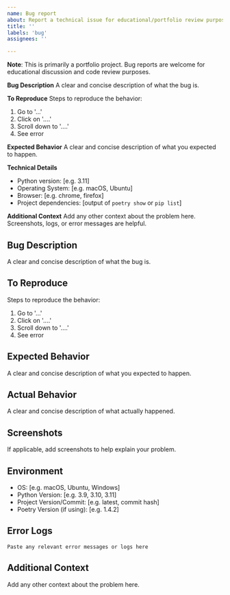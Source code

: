```yaml
---
name: Bug report
about: Report a technical issue for educational/portfolio review purposes
title: ''
labels: 'bug'
assignees: ''

---
```


**Note**: This is primarily a portfolio project. Bug reports are welcome for educational discussion and code review purposes.

**Bug Description**
A clear and concise description of what the bug is.

**To Reproduce**
Steps to reproduce the behavior:
1. Go to '...'
2. Click on '....'
3. Scroll down to '....'
4. See error

**Expected Behavior**
A clear and concise description of what you expected to happen.

**Technical Details**
- Python version: [e.g. 3.11]
- Operating System: [e.g. macOS, Ubuntu]
- Browser: [e.g. chrome, firefox]
- Project dependencies: [output of `poetry show` or `pip list`]

**Additional Context**
Add any other context about the problem here. Screenshots, logs, or error messages are helpful.

## Bug Description

A clear and concise description of what the bug is.

## To Reproduce

Steps to reproduce the behavior:
1. Go to '...'
2. Click on '....'
3. Scroll down to '....'
4. See error

## Expected Behavior

A clear and concise description of what you expected to happen.

## Actual Behavior

A clear and concise description of what actually happened.

## Screenshots

If applicable, add screenshots to help explain your problem.

## Environment

- OS: [e.g. macOS, Ubuntu, Windows]
- Python Version: [e.g. 3.9, 3.10, 3.11]
- Project Version/Commit: [e.g. latest, commit hash]
- Poetry Version (if using): [e.g. 1.4.2]

## Error Logs

```
Paste any relevant error messages or logs here
```

## Additional Context

Add any other context about the problem here.
